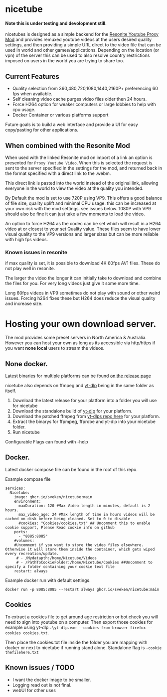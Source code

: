 # nicetube
#### Note this is under testing and devolopment still. 

nicetubes is designed as a simple backend for the [Resonite Youtube Proxy Mod](https://github.com/LeCloutPanda/VideoProxy) and provides remuxed youtube videos at the users desired quality settings, and then providing a simple URL direct to the video file that can be used in world and other games/applications. Depending on the location (or vpn) of the server this can be used to also resolve country restrictions imposed on users in the world you are trying to share too.

## Current Features
- Quality selection from 360,480,720,1080,1440,2160P+ preferencing 60 fps when available.
- Self cleaning video cache purges video files older then 24 hours.
- Force H264 option for weaker computers or large lobbies to help with cpu usage.
- Docker Container or various platforms support

Future goals is to build a web interface and provide a UI for easy copy/pasting for other applications.

## When combined with the Resonite Mod
When used with the linked Resonite mod on import of a link an option is presented for ```Proxy Youtube Video```. When this is selected the request is sent to the server specified in the settings for the mod, and returned back in the format specified with a direct link to the .webm.

This direct link is pasted into the world instead of the original link, allowing everyone in the world to view the video at the quality you intended.

By Default the mod is set to use 720P using VP9. This offers a good balance of file size, quality uplift and minimal CPU usage. this can be increased at your own risk with the mod settings. see issues below. 1080P with VP9 should also be fine it can just take a few moments to load the video.

An option to force H264 as the codec can be set which will result in a H264 video at or closest to your set Quality value. These files seem to have lower visual quality to the VP9 versions and larger sizes but can be more reliable with high fps videos.

### Known issues in resonite
if max quality is set, it is possible to download 4K 60fps AV1 files. These do not play well in resonite.

The larger the video the longer it can initially take to download and combine the files for you. For very long videos just give it some more time.

Long 60fps videos in VP9 sometimes do not play with sound or other weird issues. Forcing h264 fixes these but H264 does reduce the visual quality and increase size.

# Hosting your own download  server.
The mod provides some preset servers in North America & Australia. However you can host your own as long as its accessible via http/https if you want **none local** users to stream the videos.

## None docker.
Latest binaries for multiple platforms can be found [on the release page](https://github.com/sveken/nicetube/releases/latest)

nicetube also depends on ffmpeg and [yt-dlp](https://github.com/yt-dlp/yt-dlp#installation) being in the same folder as itself.

1. Download the latest release for your platform into a folder you will use for nicetube
2. Download the standalone build of [yt-dlp](https://github.com/yt-dlp/yt-dlp#installation) for your platform.
3. Download the patched ffmpeg from [yt-dlps repo here](https://github.com/yt-dlp/FFmpeg-Builds) for your platform.
4. Extract the binarys for ffpmpeg, ffprobe and yt-dlp into your nicetube folder.
5. Run nicetube

Configurable Flags can found with -help

## Docker. 
Latest docker compose file can be found in the root of this repo. 

Example compose file 

```
services:
  Nicetube:
    image: ghcr.io/sveken/nicetube:main
    environment:
      maxDuration: 120 #Max Video length in minutes, default is 2 hours.
      max_video_age: 24 #Max length of time in hours videos will be cached on disk before being cleaned. Set to 0 to disable
      #cookies: "Cookies/cookies.txt" ## Uncomment this to enable cookie support, Please Read cookie info on github
    ports:
      - "8085:8085"
    #volumes:
    #Uncomment if you want to store the video files elsewhere. Otherwise it will store them inside the container, which gets wiped every recreation/update.
     # - /Mydatapth:/home/Nicetube/Videos 
     # - /PathToCookieFolder:/home/Nicetube/Cookies ##Uncomment to specify a folder containing your cookie text file
    restart: always
```

Example docker run with default settings.
```
docker run -p 8085:8085 --restart always ghcr.io/sveken/nicetube:main
```

## Cookies 
To extract a cookies file to get around age restriction or bot check you will need to sign into youtube on a computer. Then export those cookies for example using yt-dlp ``.\yt-dlp.exe --cookies-from-browser firefox --cookies cookies.txt``. 

Then place the cookies.txt file inside the folder you are mapping with docker or next to nicetube if running stand alone. Standalone flag is ``-cookie thefilehere.txt``
## Known issues / TODO

- I want the docker image to be smaller.
- Logging read out is not final.
- webUI for other uses
